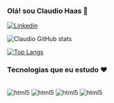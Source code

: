 ### Olá! sou Claudio Haas 🤝

[![Linkedin](https://img.shields.io/badge/LinkedIn-0077B5?style=for-the-badge&logo=linkedin&logoColor=white)](https://www.linkedin.com/in/claudio-haas-b878841a2)


![Claudio GitHub stats](https://github-readme-stats.vercel.app/api?username=lchaasf&show_icons=true&theme=dracula)

[![Top Langs](https://github-readme-stats.vercel.app/api/top-langs/?username=lchaasf)](https://github.com/anuraghazra/github-readme-stats)


### Tecnologias que eu estudo ❤️
<div style="display: inline_block"><br/>
  <img align="center" alt="html5" src= "https://img.shields.io/badge/HTML5-E34F26?style=for-the-badge&logo=html5&logoColor=white"/ >
  <img align="center" alt="html5" src= "https://img.shields.io/badge/CSS3-1572B6?style=for-the-badge&logo=css3&logoColor=white"/>
  <img align="center" alt="html5" src= "https://img.shields.io/badge/JavaScript-F7DF1E?style=for-the-badge&logo=javascript&logoColor=black"/ >
  <img align="center" alt="html5" src= "https://img.shields.io/badge/Python-3776AB?style=for-the-badge&logo=python&logoColor=white"/ >
</div>


